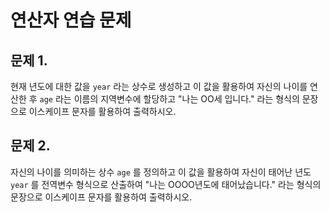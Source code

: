 # 연산자 연습 문제

## 문제 1.
현재 년도에 대한 값을 `year` 라는 상수로 생성하고
이 값을 활용하여 자신의 나이를 연산한 후
`age` 라는 이름의 지역변수에 할당하고
"나는 OO세 입니다." 라는 형식의 문장으로
이스케이프 문자를 활용하여 출력하시오.

## 문제 2.
자신의 나이를 의미하는 상수 `age` 를 정의하고
이 값을 활용하여 자신이 태어난 년도 `year` 를
전역변수 형식으로 산출하여
"나는 OOOO년도에 태어났습니다." 라는 형식의 문장으로
이스케이프 문자를 활용하여 출력하시오.

